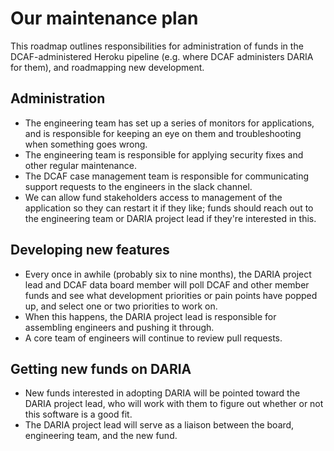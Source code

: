 # Our maintenance plan

This roadmap outlines responsibilities for administration of funds in the DCAF-administered Heroku pipeline (e.g. where DCAF administers DARIA for them), and roadmapping new development.

## Administration

* The engineering team has set up a series of monitors for applications, and is responsible for keeping an eye on them and troubleshooting when something goes wrong.
* The engineering team is responsible for applying security fixes and other regular maintenance.
* The DCAF case management team is responsible for communicating support requests to the engineers in the slack channel.
* We can allow fund stakeholders access to management of the application so they can restart it if they like; funds should reach out to the engineering team or DARIA project lead if they're interested in this.

## Developing new features

* Every once in awhile (probably six to nine months), the DARIA project lead and DCAF data board member will poll DCAF and other member funds and see what development priorities or pain points have popped up, and select one or two priorities to work on.
* When this happens, the DARIA project lead is responsible for assembling engineers and pushing it through.
* A core team of engineers will continue to review pull requests.

## Getting new funds on DARIA

* New funds interested in adopting DARIA will be pointed toward the DARIA project lead, who will work with them to figure out whether or not this software is a good fit.
* The DARIA project lead will serve as a liaison between the board, engineering team, and the new fund.
